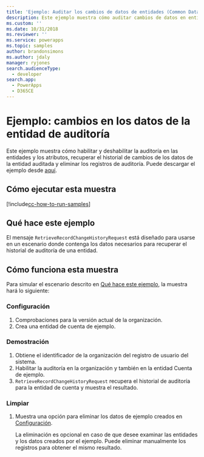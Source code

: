 ```yaml
---
title: 'Ejemplo: Auditar los cambios de datos de entidades (Common Data Service para aplicaciones) | Microsoft Docs'
description: Este ejemplo muestra cómo auditar cambios de datos en entidades.
ms.custom: ''
ms.date: 10/31/2018
ms.reviewer: ''
ms.service: powerapps
ms.topic: samples
author: brandonsimons
ms.author: jdaly
manager: ryjones
search.audienceType:
  - developer
search.app:
  - PowerApps
  - D365CE
---
```

# <a name="sample-audit-entity-data-changes"></a>Ejemplo: cambios en los datos de la entidad de auditoría

Este ejemplo muestra cómo habilitar y deshabilitar la auditoría en las entidades y los atributos, recuperar el historial de cambios de los datos de la entidad auditada y eliminar los registros de auditoría. Puede descargar el ejemplo desde [aquí](https://github.com/Microsoft/PowerApps-Samples/tree/master/cds/orgsvc/C%23/AuditEntityData).

## <a name="how-to-run-this-sample"></a>Cómo ejecutar esta muestra
[!include[cc-how-to-run-samples](../../includes/cc-how-to-run-samples.md)]

## <a name="what-this-sample-does"></a>Qué hace este ejemplo

El mensaje `RetrieveRecordChangeHistoryRequest` está diseñado para usarse en un escenario donde contenga los datos necesarios para recuperar el historial de auditoría de una entidad.


## <a name="how-this-sample-works"></a>Cómo funciona esta muestra

Para simular el escenario descrito en [Qué hace este ejemplo](#what-this-sample-does), la muestra hará lo siguiente:

### <a name="setup"></a>Configuración

1. Comprobaciones para la versión actual de la organización.
2. Crea una entidad de cuenta de ejemplo.

### <a name="demonstrate"></a>Demostración

1. Obtiene el identificador de la organización del registro de usuario del sistema.
2. Habilitar la auditoría en la organización y también en la entidad Cuenta de ejemplo.
3. `RetrieveRecordChangeHistoryRequest` recupera el historial de auditoría para la entidad de cuenta y muestra el resultado.

### <a name="clean-up"></a>Limpiar

1. Muestra una opción para eliminar los datos de ejemplo creados en [Configuración](#setup).

    La eliminación es opcional en caso de que desee examinar las entidades y los datos creados por el ejemplo. Puede eliminar manualmente los registros para obtener el mismo resultado.
